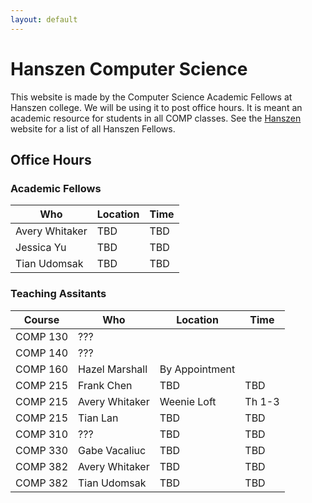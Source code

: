 ```yaml
---
layout: default
---
```


# Hanszen Computer Science

This website is made by the Computer Science Academic Fellows at Hanszen college. We will be using it to post office hours. It is meant an academic resource for students in all COMP classes. See the [Hanszen](http://hanszen.rice.edu/resources/academic-fellows.html) website for a list of all Hanszen Fellows.

## Office Hours

### Academic Fellows

 Who        |Location | Time
------------|---------|--------
Avery Whitaker    | TBD | TBD
Jessica Yu   | TBD | TBD
Tian Udomsak | TBD | TBD

### Teaching Assitants 

Course   | Who        |Location | Time
---------|------------|---------|--------
COMP 130 | ??? 
COMP 140 | ??? 
COMP 160 | Hazel Marshall | By Appointment 
COMP 215 | Frank Chen   | TBD | TBD
COMP 215 | Avery Whitaker | Weenie Loft | Th 1-3
COMP 215 | Tian Lan | TBD | TBD
COMP 310 | ??? | TBD | TBD
COMP 330 | Gabe Vacaliuc | TBD | TBD
COMP 382 | Avery Whitaker | TBD | TBD
COMP 382 | Tian Udomsak | TBD | TBD

<!--## Live Chat

<div style="border: 1px solid black">
<div id="tlkio" data-channel="hanszentech" data-theme="theme--minimal" style="width:100%;height:700px;"></div><script async src="http://tlk.io/embed.js" type="text/javascript"></script>
</div>-->
